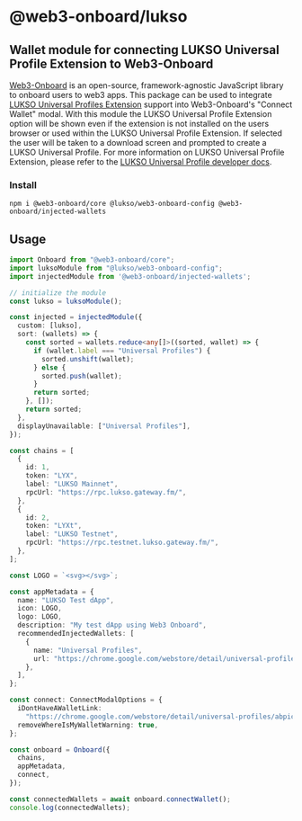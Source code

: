# @web3-onboard/lukso

## Wallet module for connecting LUKSO Universal Profile Extension to Web3-Onboard

[Web3-Onboard](https://onboard.blocknative.com/) is an open-source, framework-agnostic JavaScript library to onboard users to web3 apps. This package can be used to integrate [LUKSO Universal Profiles Extension](https://chrome.google.com/webstore/detail/universal-profiles/abpickdkkbnbcoepogfhkhennhfhehfn?hl=en) support into Web3-Onboard's "Connect Wallet" modal. With this module the LUKSO Universal Profile Extension option will be shown even if the extension is not installed on the users browser or used within the LUKSO Universal Profile Extension. If selected the user will be taken to a download screen and prompted to create a LUKSO Universal Profile. For more information on LUKSO Universal Profile Extension, please refer to the [LUKSO Universal Profile developer docs](https://docs.lukso.tech/).

### Install

`npm i @web3-onboard/core @lukso/web3-onboard-config @web3-onboard/injected-wallets`

## Usage

```typescript
import Onboard from "@web3-onboard/core";
import luksoModule from "@lukso/web3-onboard-config";
import injectedModule from '@web3-onboard/injected-wallets';

// initialize the module
const lukso = luksoModule();

const injected = injectedModule({
  custom: [lukso],
  sort: (wallets) => {
    const sorted = wallets.reduce<any[]>((sorted, wallet) => {
      if (wallet.label === "Universal Profiles") {
        sorted.unshift(wallet);
      } else {
        sorted.push(wallet);
      }
      return sorted;
    }, []);
    return sorted;
  },
  displayUnavailable: ["Universal Profiles"],
});

const chains = [
  {
    id: 1,
    token: "LYX",
    label: "LUKSO Mainnet",
    rpcUrl: "https://rpc.lukso.gateway.fm/",
  },
  {
    id: 2,
    token: "LYXt",
    label: "LUKSO Testnet",
    rpcUrl: "https://rpc.testnet.lukso.gateway.fm/",
  },
];

const LOGO = `<svg></svg>`;

const appMetadata = {
  name: "LUKSO Test dApp",
  icon: LOGO,
  logo: LOGO,
  description: "My test dApp using Web3 Onboard",
  recommendedInjectedWallets: [
    {
      name: "Universal Profiles",
      url: "https://chrome.google.com/webstore/detail/universal-profiles/abpickdkkbnbcoepogfhkhennhfhehfn?hl=en",
    },
  ],
};

const connect: ConnectModalOptions = {
  iDontHaveAWalletLink:
    "https://chrome.google.com/webstore/detail/universal-profiles/abpickdkkbnbcoepogfhkhennhfhehfn?hl=en",
  removeWhereIsMyWalletWarning: true,
};

const onboard = Onboard({
  chains,
  appMetadata,
  connect,
});

const connectedWallets = await onboard.connectWallet();
console.log(connectedWallets);
```
